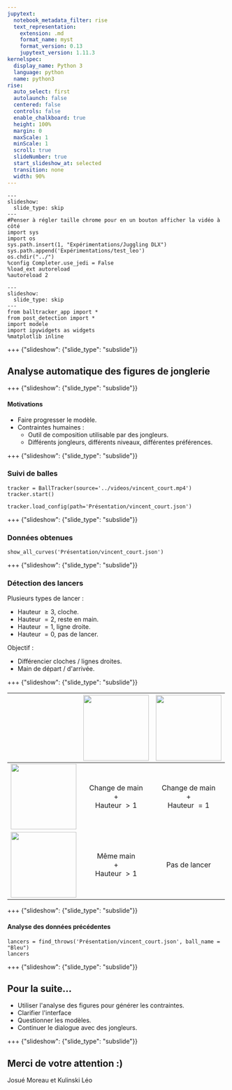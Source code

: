 ```yaml
---
jupytext:
  notebook_metadata_filter: rise
  text_representation:
    extension: .md
    format_name: myst
    format_version: 0.13
    jupytext_version: 1.11.3
kernelspec:
  display_name: Python 3
  language: python
  name: python3
rise:
  auto_select: first
  autolaunch: false
  centered: false
  controls: false
  enable_chalkboard: true
  height: 100%
  margin: 0
  maxScale: 1
  minScale: 1
  scroll: true
  slideNumber: true
  start_slideshow_at: selected
  transition: none
  width: 90%
---
```


```{code-cell} ipython3
---
slideshow:
  slide_type: skip
---
#Penser à régler taille chrome pour en un bouton afficher la vidéo à côté
import sys
import os
sys.path.insert(1, "Expérimentations/Juggling DLX")
sys.path.append('Expérimentations/test_leo')
os.chdir("../")
%config Completer.use_jedi = False
%load_ext autoreload
%autoreload 2
```

```{code-cell} ipython3
---
slideshow:
  slide_type: skip
---
from balltracker_app import *
from post_detection import *
import modele
import ipywidgets as widgets
%matplotlib inline
```

+++ {"slideshow": {"slide_type": "subslide"}}

## Analyse automatique des figures de jonglerie

+++ {"slideshow": {"slide_type": "subslide"}}

#### Motivations
- Faire progresser le modèle.
- Contraintes humaines :
    - Outil de composition utilisable par des jongleurs.
    - Différents jongleurs, différents niveaux, différentes préférences.

+++ {"slideshow": {"slide_type": "subslide"}}

### Suivi de balles

```{code-cell} ipython3
tracker = BallTracker(source='../videos/vincent_court.mp4')  
tracker.start()
```

```{code-cell} ipython3
tracker.load_config(path='Présentation/vincent_court.json')
```

+++ {"slideshow": {"slide_type": "subslide"}}

### Données obtenues

```{code-cell} ipython3
show_all_curves('Présentation/vincent_court.json')
```

+++ {"slideshow": {"slide_type": "subslide"}}

### Détection des lancers
Plusieurs types de lancer :
- Hauteur $\geq 3$, cloche.
- Hauteur $= 2$, reste en main.
- Hauteur $= 1$, ligne droite.
- Hauteur $= 0$, pas de lancer.

Objectif :
- Différencier cloches / lignes droites.
- Main de départ / d'arrivée.

+++ {"slideshow": {"slide_type": "subslide"}}

|  |<img width="150" src="slidefigs/nicefig1.png"/>|<img width="150" src="slidefigs/nicefig2.png"/>|
|:-:|:-:|:-:|
|<img width="150" src="slidefigs/nicefig3.png"/>| Change de main <br /> + <br /> Hauteur $>1$ | Change de main <br /> + <br /> Hauteur $=1$ | 
|<img width="150" src="slidefigs/nicefig4.png"/> | Même main <br /> + <br /> Hauteur $>1$ | Pas de lancer |

+++ {"slideshow": {"slide_type": "subslide"}}

#### Analyse des données précédentes

```{code-cell} ipython3
lancers = find_throws('Présentation/vincent_court.json', ball_name = "Bleu")
lancers
```

+++ {"slideshow": {"slide_type": "subslide"}}

## Pour la suite...

- Utiliser l'analyse des figures pour générer les contraintes.
- Clarifier l'interface
- Questionner les modèles.
- Continuer le dialogue avec des jongleurs.

+++ {"slideshow": {"slide_type": "subslide"}}

## Merci de votre attention :)
Josué Moreau et Kulinski Léo

